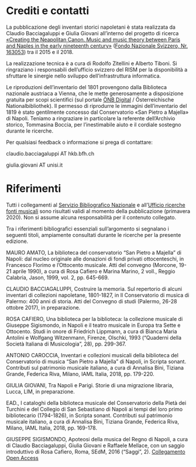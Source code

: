 # Crediti e contatti

La pubblicazione degli inventari storici napoletani è stata realizzata da Claudio Bacciagaluppi e Giulia Giovani all’interno del progetto di ricerca [«Creating the Neapolitan Canon. Music and music theory between Paris and Naples in the early nineteenth century»](https://www.hkb-interpretation.ch/projekte/creating-the-neapolitan-canon) ([Fondo Nazionale Svizzero, Nr. 163053](http://p3.snf.ch/project-163053)) tra il 2015 e il 2018.

La realizzazione tecnica è a cura di Rodolfo Zitellini e Alberto Tiboni. Si ringraziano i responsabili dell’ufficio svizzero del RISM per la disponibilità a sfruttare le sinergie nello sviluppo dell’infrastruttura informatica. 

Le riproduzioni dell’inventario del 1801 provengono dalla Biblioteca nazionale austriaca a Vienna, che le mette generosamente a disposizione gratuita per scopi scientifici (sul portale [ÖNB Digital](https://onb.digital/) / Österreichische Nationalbibliothek). Il permesso di riprodurre le immagini dell’inventario del 1819 è stato gentilmente concesso dal Conservatorio «San Pietro a Majella» di Napoli. Teniamo a ringraziare in particolare la referente dell’Archivio storico, Tommasina Boccia, per l’inestimabile aiuto e il cordiale sostegno durante le ricerche.

Per qualsiasi feedback o informazione si prega di contattare:

claudio.bacciagaluppi AT hkb.bfh.ch

giulia.giovani AT unisi.it

# Riferimenti
Tutti i collegamenti al [Servizio Bibliografico Nazionale](https://opac.sbn.it/) e all’[Ufficio ricerche fonti musicali](http://www.urfm.braidense.it/cataloghi/catalogomss.php) sono risultati validi al momento della pubblicazione (primavera 2020). Non si assume alcuna responsabilità per il contenuto collegato.

Tra i riferimenti bibliografici essenziali sull’argomento si segnalano i seguenti titoli, ampiamente consultati durante le ricerche per la presente edizione.

MAURO AMATO, La biblioteca del conservatorio “San Pietro a Majella” di Napoli: dal nucleo originale alle donazioni di fondi privati ottocenteschi, in Francesco Florimo e l’Ottocento musicale. Atti del convegno (Morcone, 19-21 aprile 1990), a cura di Rosa Cafiero e Marina Marino, 2 voll., Reggio Calabria, Jason, 1999, vol. 2, pp. 645-669.

CLAUDIO BACCIAGALUPPI, Costruire la memoria. Sul repertorio di alcuni inventari di collezioni napoletane, 1801-1827, in Il Conservatorio di musica di Palermo: 400 anni di storia. Atti del Convegno di studi (Palermo, 26-28 ottobre 2017), in preparazione.

ROSA CAFIERO, Una biblioteca per la biblioteca: la collezione musicale di Giuseppe Sigismondo, in Napoli e il teatro musicale in Europa tra Sette e Ottocento. Studi in onore di Friedrich Lippmann, a cura di Bianca Maria Antolini e Wolfgang Witzenmann, Firenze, Olschki, 1993 (“Quaderni della Società Italiana di Musicologia”, 28), pp. 299-367.

ANTONIO CAROCCIA, Inventari e collezioni musicali della biblioteca del Conservatorio di musica “San Pietro a Majella” di Napoli, in Scripta sonant. Contributi sul patrimonio musicale italiano, a cura di Annalisa Bini, Tiziana Grande, Federica Riva, Milano, IAML Italia, 2018, pp. 179-220.

GIULIA GIOVANI, Tra Napoli e Parigi. Storie di una migrazione libraria, Lucca, LIM, in preparazione.

EAD., I cataloghi della biblioteca musicale del Conservatorio della Pietà dei Turchini e del Collegio di San Sebastiano di Napoli ai tempi del loro primo bibliotecario (1794-1826), in Scripta sonant. Contributi sul patrimonio musicale italiano, a cura di Annalisa Bini, Tiziana Grande, Federica Riva, Milano, IAML Italia, 2018, pp. 169-178.

GIUSEPPE SIGISMONDO, Apoteosi della musica del Regno di Napoli, a cura di Claudio Bacciagaluppi, Giulia Giovani e Raffaele Mellace, con un saggio introduttivo di Rosa Cafiero, Roma, SEdM, 2016 (“Saggi”, 2). [Collegamento Open Access](https://www.hkb-interpretation.ch/fileadmin/user_upload/documents/Publikationen/Sigismondo_Apoteosi.pdf)

